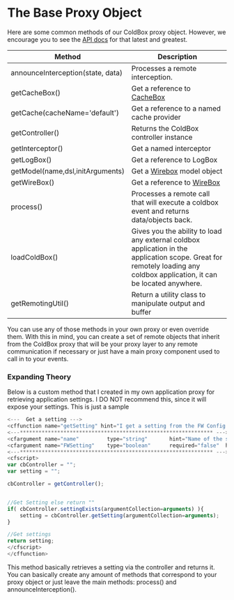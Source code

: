 # The Base Proxy Object

Here are some common methods of our ColdBox proxy object.  However, we encourage you to see the [API docs](http://apidocs.ortussolutions.com/coldbox/current) for that latest and greatest.

|Method|Description|
|--|--|
|announceInterception(state, data) |Processes a remote interception.|
|getCacheBox()	|Get a reference to [CacheBox](http://wiki.coldbox.org/wiki/CacheBox.cfm)|
|getCache(cacheName='default')	|Get a reference to a named cache provider|
|getController() |Returns the ColdBox controller instance |
|getInterceptor()	|Get a named interceptor |
|getLogBox()	|Get a reference to LogBox|
|getModel(name,dsl,initArguments)	|Get a [Wirebox](http://wiki.coldbox.org/wiki/Wirebox.cfm) model object|
|getWireBox()	|Get a reference to [WireBox](http://wiki.coldbox.org/wiki/WireBox.cfm)|
|process() |Processes a remote call that will execute a coldbox event and returns data/objects back. |
|loadColdBox()	|Gives you the ability to load any external coldbox application in the application scope. Great for remotely loading any coldbox application, it can be located anywhere.|
|getRemotingUtil()	| Return a utility class to manipulate output and buffer |

You can use any of those methods in your own proxy or even override them. With this in mind, you can create a set of remote objects that inherit from the ColdBox proxy that will be your proxy layer to any remote communication if necessary or just have a main proxy component used to call in to your events.

### Expanding Theory

Below is a custom method that I created in my own application proxy for retrieving application settings. I DO NOT recommend this, since it will expose your settings. This is just a sample

```js
<---  Get a setting --->
<cffunction name="getSetting" hint="I get a setting from the FW Config structures. Use the FWSetting boolean argument to retrieve from the fwSettingsStruct." access="remote" returntype="struct" output="false">
<---************************************************************** --->
<cfargument name="name" 	    type="string"   	hint="Name of the setting key to retrieve"  >
<cfargument name="FWSetting"  	type="boolean" 	 	required="false"  hint="Boolean Flag. If true, it will retrieve from the fwSettingsStruct else from the configStruct. Default is false." default="false">
<---************************************************************** --->
<cfscript>
var cbController = "";
var setting = "";

cbController = getController();


//Get Setting else return ""
if( cbController.settingExists(argumentCollection=arguments) ){
	setting = cbController.getSetting(argumentCollection=arguments);
}

//Get settings
return setting;
</cfscript>
</cffunction>
```

This method basically retrieves a setting via the controller and returns it. You can basically create any amount of methods that correspond to your proxy object or just leave the main methods: process() and announceInterception().


